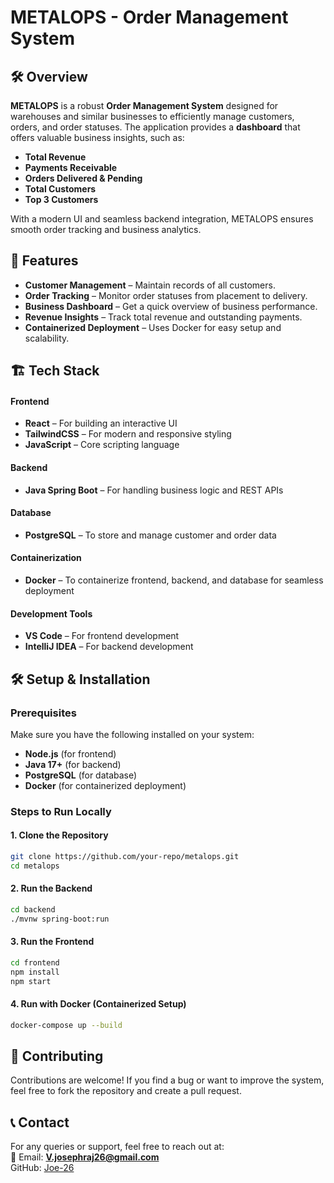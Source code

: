 # METALOPS - Order Management System  

## 🛠 Overview  
**METALOPS** is a robust **Order Management System** designed for warehouses and similar businesses to efficiently manage customers, orders, and order statuses. The application provides a **dashboard** that offers valuable business insights, such as:  
- **Total Revenue**  
- **Payments Receivable**  
- **Orders Delivered & Pending**  
- **Total Customers**  
- **Top 3 Customers**  

With a modern UI and seamless backend integration, METALOPS ensures smooth order tracking and business analytics.  



## 🚀 Features  
- **Customer Management** – Maintain records of all customers.  
- **Order Tracking** – Monitor order statuses from placement to delivery.  
- **Business Dashboard** – Get a quick overview of business performance.  
- **Revenue Insights** – Track total revenue and outstanding payments.  
- **Containerized Deployment** – Uses Docker for easy setup and scalability.  



## 🏗️ Tech Stack  

#### **Frontend**  
- **React** – For building an interactive UI  
- **TailwindCSS** – For modern and responsive styling  
- **JavaScript** – Core scripting language  

#### **Backend**  
- **Java Spring Boot** – For handling business logic and REST APIs  

#### **Database**  
- **PostgreSQL** – To store and manage customer and order data  

#### **Containerization**  
- **Docker** – To containerize frontend, backend, and database for seamless deployment  

#### **Development Tools**  
- **VS Code** – For frontend development  
- **IntelliJ IDEA** – For backend development  



## 🛠 Setup & Installation  

### **Prerequisites**  
Make sure you have the following installed on your system:  
- **Node.js** (for frontend)  
- **Java 17+** (for backend)  
- **PostgreSQL** (for database)  
- **Docker** (for containerized deployment)  

### **Steps to Run Locally**  

#### **1. Clone the Repository**  
```sh
git clone https://github.com/your-repo/metalops.git
cd metalops
```

#### **2. Run the Backend**  
```sh
cd backend
./mvnw spring-boot:run
```

#### **3. Run the Frontend**  
```sh
cd frontend
npm install
npm start
```

#### **4. Run with Docker (Containerized Setup)**  
```sh
docker-compose up --build
```




## 📌 Contributing  
Contributions are welcome! If you find a bug or want to improve the system, feel free to fork the repository and create a pull request.  



## 📞 Contact  
For any queries or support, feel free to reach out at:  
📧 Email: **V.josephraj26@gmail.com**  
GitHub: [Joe-26](https://github.com/Joe-26)  
